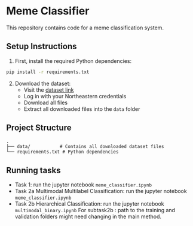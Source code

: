 # Meme Classifier

This repository contains code for a meme classification system. 

## Setup Instructions

1. First, install the required Python dependencies:
```bash
pip install -r requirements.txt
```

2. Download the dataset:
   - Visit the [dataset link](https://northeastern-my.sharepoint.com/:f:/g/personal/sathkrith_s_northeastern_edu/EjVRN-HA5oBDjWYaWOkvSKwBlIjfYov8ge0eK9SD7gW7qg?e=X0ARlY)
   - Log in with your Northeastern credentials
   - Download all files
   - Extract all downloaded files into the `data` folder

## Project Structure

```
.
├── data/           # Contains all downloaded dataset files
└── requirements.txt # Python dependencies
```

## Running tasks
* Task 1: run the jupyter notebook `meme_classifier.ipynb`
* Task 2a Multimodal Multilabel Classification: run the jupyter notebook `meme_classifier.ipynb`
* Task 2b Hierarchical Classification: run the jupyter notebook `multimodal_binary.ipynb`
  For subtask2b : path to the training and validation folders might need changing in the main method.
